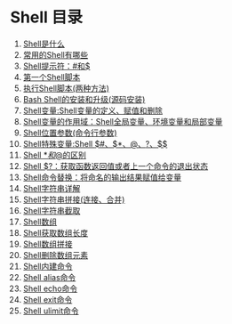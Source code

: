 # Shell 目录

1. [Shell是什么](https://github.com/ChineseRoyalStar/Shell/blob/master/a.%20Shell%E6%98%AF%E4%BB%80%E4%B9%88.md)
2. [常用的Shell有哪些](https://github.com/ChineseRoyalStar/Shell/blob/master/b.%20%E5%B8%B8%E7%94%A8%E7%9A%84Shell%E6%9C%89%E5%93%AA%E4%BA%9B.md)
3. [Shell提示符：#和$](https://github.com/ChineseRoyalStar/Shell/blob/master/c.%20Shell%E6%8F%90%E7%A4%BA%E7%AC%A6%EF%BC%9A%23%E5%92%8C%24.md)
4. [第一个Shell脚本](https://github.com/ChineseRoyalStar/Shell/blob/master/d.%20%E7%AC%AC%E4%B8%80%E4%B8%AAShell%E8%84%9A%E6%9C%AC.md)
5. [执行Shell脚本(两种方法)](https://github.com/ChineseRoyalStar/Shell/blob/master/e.%20%E6%89%A7%E8%A1%8CShell%E8%84%9A%E6%9C%AC(%E4%B8%A4%E7%A7%8D%E6%96%B9%E6%B3%95).md)
6. [Bash Shell的安装和升级(源码安装)](https://github.com/ChineseRoyalStar/Shell/blob/master/f.%20Bash%20Shell%E7%9A%84%E5%AE%89%E8%A3%85%E5%92%8C%E5%8D%87%E7%BA%A7(%E6%BA%90%E7%A0%81%E5%AE%89%E8%A3%85).md)
7. [Shell变量:Shell变量的定义、赋值和删除](https://github.com/ChineseRoyalStar/Shell/blob/master/g.%20Shell%E5%8F%98%E9%87%8F:Shell%E5%8F%98%E9%87%8F%E7%9A%84%E5%AE%9A%E4%B9%89%E3%80%81%E8%B5%8B%E5%80%BC%E5%92%8C%E5%88%A0%E9%99%A4.md)
8. [Shell变量的作用域：Shell全局变量、环境变量和局部变量](https://github.com/ChineseRoyalStar/Shell/blob/master/h.%20Shell%E5%8F%98%E9%87%8F%E7%9A%84%E4%BD%9C%E7%94%A8%E5%9F%9F%EF%BC%9AShell%E5%85%A8%E5%B1%80%E5%8F%98%E9%87%8F%E3%80%81%E7%8E%AF%E5%A2%83%E5%8F%98%E9%87%8F%E5%92%8C%E5%B1%80%E9%83%A8%E5%8F%98%E9%87%8F.md)
9. [Shell位置参数(命令行参数)](https://github.com/ChineseRoyalStar/Shell/blob/master/i.%20Shell%E4%BD%8D%E7%BD%AE%E5%8F%82%E6%95%B0(%E5%91%BD%E4%BB%A4%E8%A1%8C%E5%8F%82%E6%95%B0).md)
10. [Shell特殊变量:Shell $#、$*、$@、$?、$$](https://github.com/ChineseRoyalStar/Shell/blob/master/j.%20Shell%E7%89%B9%E6%AE%8A%E5%8F%98%E9%87%8F:Shell%20%24%23%E3%80%81%24*%E3%80%81%24%40%E3%80%81%24%3F%E3%80%81%24%24.md)
11. [Shell $*和$@的区别](https://github.com/ChineseRoyalStar/Shell/blob/master/k.%20Shell%20%24*%E5%92%8C%24%40%E7%9A%84%E5%8C%BA%E5%88%AB.md)
12. [Shell $?：获取函数返回值或者上一个命令的退出状态](https://github.com/ChineseRoyalStar/Shell/blob/master/l.%20Shell%20%24%3F%EF%BC%9A%E8%8E%B7%E5%8F%96%E5%87%BD%E6%95%B0%E8%BF%94%E5%9B%9E%E5%80%BC%E6%88%96%E8%80%85%E4%B8%8A%E4%B8%80%E4%B8%AA%E5%91%BD%E4%BB%A4%E7%9A%84%E9%80%80%E5%87%BA%E7%8A%B6%E6%80%81.md)
13. [Shell命令替换：将命名的输出结果赋值给变量](https://github.com/ChineseRoyalStar/Shell/blob/master/m.%20Shell%E5%91%BD%E4%BB%A4%E6%9B%BF%E6%8D%A2%EF%BC%9A%E5%B0%86%E5%91%BD%E5%90%8D%E7%9A%84%E8%BE%93%E5%87%BA%E7%BB%93%E6%9E%9C%E8%B5%8B%E5%80%BC%E7%BB%99%E5%8F%98%E9%87%8F.md)
14. [Shell字符串详解](https://github.com/ChineseRoyalStar/Shell/blob/master/n.%20Shell%E5%AD%97%E7%AC%A6%E4%B8%B2%E8%AF%A6%E8%A7%A3.md)
15. [Shell字符串拼接(连接、合并)](https://github.com/ChineseRoyalStar/Shell/blob/master/o.%20Shell%E5%AD%97%E7%AC%A6%E4%B8%B2%E6%8B%BC%E6%8E%A5(%E8%BF%9E%E6%8E%A5%E3%80%81%E5%90%88%E5%B9%B6).md)
16. [Shell字符串截取](https://github.com/ChineseRoyalStar/Shell/blob/master/p.%20Shell%E5%AD%97%E7%AC%A6%E4%B8%B2%E6%88%AA%E5%8F%96.md)
17. [Shell数组](https://github.com/ChineseRoyalStar/Shell/blob/master/q.%20Shell%E6%95%B0%E7%BB%84.md)
18. [Shell获取数组长度](https://github.com/ChineseRoyalStar/Shell/blob/master/r.%20Shell%E8%8E%B7%E5%8F%96%E6%95%B0%E7%BB%84%E9%95%BF%E5%BA%A6.md)
19. [Shell数组拼接](https://github.com/ChineseRoyalStar/Shell/blob/master/s.%20Shell%E6%95%B0%E7%BB%84%E6%8B%BC%E6%8E%A5.md)
20. [Shell删除数组元素](https://github.com/ChineseRoyalStar/Shell/blob/master/t.%20Shell%E5%88%A0%E9%99%A4%E6%95%B0%E7%BB%84%E5%85%83%E7%B4%A0.md)
21. [Shell内建命令](https://github.com/ChineseRoyalStar/Shell/blob/master/u.%20Shell%E5%86%85%E5%BB%BA%E5%91%BD%E4%BB%A4.md)
22. [Shell alias命令](https://github.com/ChineseRoyalStar/Shell/blob/master/v.%20Shell%20alias%E5%91%BD%E4%BB%A4.md)
23. [Shell echo命令](https://github.com/ChineseRoyalStar/Shell/blob/master/w.%20Shell%20echo%E5%91%BD%E4%BB%A4.md)
24. [Shell exit命令](https://github.com/ChineseRoyalStar/Shell/blob/master/x.%20Shelll%20exit%E5%91%BD%E4%BB%A4.md)
25. [Shell ulimit命令](https://github.com/ChineseRoyalStar/Shell/blob/master/y.%20Shell%20ulimit%E5%91%BD%E4%BB%A4.md)
